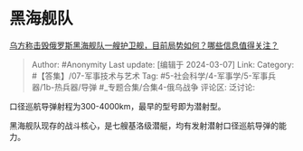 # 黑海舰队
[乌方称击毁俄罗斯黑海舰队一艘护卫舰，目前局势如何？哪些信息值得关注？](https://www.zhihu.com/question/647294148/answer/3421358748)

> Author: #Anonymity
> Last update: [编辑于 2024-03-07]
> Link:
> Category: #【答集】/07-军事技术与艺术 
> Tag: #5-社会科学/4-军事学/5-军事兵器/1b-热兵器/导弹 #_专题合集/合集4-俄乌战争 
> 评论区:
> 泛讨论:

口径巡航导弹射程为300-4000km，最早的型号即为潜射型。

黑海舰队现存的战斗核心，是七艘基洛级潜艇，均有发射潜射口径巡航导弹的能力。